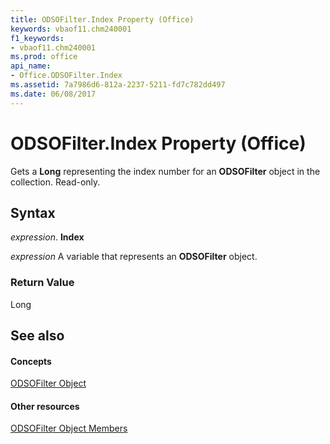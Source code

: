 ```yaml
---
title: ODSOFilter.Index Property (Office)
keywords: vbaof11.chm240001
f1_keywords:
- vbaof11.chm240001
ms.prod: office
api_name:
- Office.ODSOFilter.Index
ms.assetid: 7a7986d6-812a-2237-5211-fd7c782dd497
ms.date: 06/08/2017
---
```



# ODSOFilter.Index Property (Office)

Gets a **Long** representing the index number for an **ODSOFilter** object in the collection. Read-only.


## Syntax

 _expression_. **Index**

 _expression_ A variable that represents an **ODSOFilter** object.


### Return Value

Long


## See also


#### Concepts


[ODSOFilter Object](odsofilter-object-office.md)
#### Other resources


[ODSOFilter Object Members](odsofilter-members-office.md)

